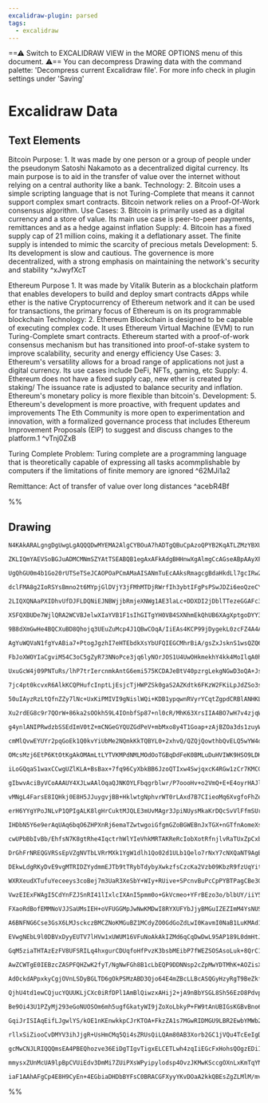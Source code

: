 ```yaml
---
excalidraw-plugin: parsed
tags:
  - excalidraw
---
```



==⚠  Switch to EXCALIDRAW VIEW in the MORE OPTIONS menu of this document. ⚠== You can decompress Drawing data with the command palette: 'Decompress current Excalidraw file'. For more info check in plugin settings under 'Saving'


# Excalidraw Data
## Text Elements
Bitcoin
    Purpose:
        1. It was made by one person or a group of people 
        under the pseudonym Satoshi Nakamoto as a 
        decentralized digital currency. Its main purpose is to
        aid in the transfer of value over the internet 
        without relying on a central authority like a bank.
    Technology:
        2. Bitcoin uses a simple scripting language that is 
            not Turing-Complete that means it cannot 
            support complex smart contracts. Bitcoin network 
            relies on a Proof-Of-Work consensus algorithm.
    Use Cases:
         3. Bitcoin is primarily used as a digital currency and
            a store of value. Its main use case is 
            peer-to-peer payments, remittances and as a 
            hedge against inflation
    Supply:
         4. Bitcoin has a fixed supply cap of 21 million coins,
            making it a deflationary asset. The finite supply 
            is intended to mimic the scarcity of precious metals
    Development:
        5. Its development is slow and cautious. The 
           governence is more decentralized, with a strong
            emphasis on maintaining the network's security and 
            stability
 ^xJwyfXcT

Ethereum
    Purpose
        1. It was made by Vitalik Buterin as a blockchain platform 
          that enables developers to build and deploy smart 
          contracts dApps while ether is the native Cryptocurrency
          of Ethereum network and it can be used for transactions,
         the primary focus of Ethereum is on its programmable blockchain
    Technology:
        2.  Ethereum Blockchain is designed to be capable of executing 
            complex code. It uses Ethereum Virtual Machine (EVM) to run 
            Turing-Complete smart contracts. Ethereum started with a 
            proof-of-work consensus mechanism but has transitioned into 
            proof-of-stake system to improve scalability, security and energy
            efficiency
    Use Cases:
        3. Ethereum's versatility allows for a broad range of applications 
           not just a digital currency. Its use cases include DeFi, NFTs, 
            gaming, etc
    Supply:
        4. Ethereum does not have a fixed supply cap, new ether is created
        by staking/ The issuance rate is adjusted to balance security and 
        inflation. Ethereum's monetary policy is more flexible than bitcoin's.
    Development:
        5. Ethereum's development is more proactive, with frequent updates 
            and improvements The Eth Community is more open to experimentation 
            and innovation, with a formalized governance process that includes 
            Ethereum Improvement Proposals (EIP) to suggest and discuss changes
             to the platform.1
 ^vTnj0ZxB

Turing Complete Problem:
Turing complete are a programming language that 
is theoretically capable of expressing all tasks 
acommplishable by computers if the limitations of finite
memory are ignored ^62MJi1a2

Remittance: Act of transfer of value over long distances ^acebR4Bf

%%
## Drawing
```compressed-json
N4KAkARALgngDgUwgLgAQQQDwMYEMA2AlgCYBOuA7hADTgQBuCpAzoQPYB2KqATLZMzYBXUtiRoIACyhQ4zZAHoFAc0JRJQgEYA6bGwC2CgF7N6hbEcK4OCtptbErHALRY8RMpWdx8Q1TdIEfARcZgRmBShcZQUebTiADho6IIR9BA4oZm4AbXAwUDAi6HhxdCIOJH5ixhZ2LjQARgAGADZqyFrWTgA5TjFuHjaAVgBmNoAWUYSOiEIOYixuCFwe

ZKLIQmYAEVSoBGJuADMCMNmSZYAtTSEABQB1egAxAFkAdgBHHnwXgAlmgCcAGseABpAAyXFmR0I+HwAGVYMFloIPOtiswoKQ2ECEPcSOpBrNMdjcYiYMiJKiLrNsX5JJVmNkmrM2HBcNg1DBuC1mrNrMpKag+flIJhuM4xrNuWhnBNmgltG9hm8Eo0eMNiVicQgAMJsfBsUjLADEPCOAIQEwm6Mgmg5QOUdIW+sNxokWOszHZgUytogFAJkh5mtF

UgQhGU0m4b1Go20rUTSeTSeJCAOPOaPCmAMaAISANmTuEcAAksRmagcgBdaHkdLl7gcIRw2nCBaMyuFDYlRCDUUAX1mmnbxAAosF0plKzXZkI4MRcPtDk03jwWsNhq1GglAaNZhUgU2W/gD2xsLiV6gTvgzmHMbhSFAAELzRwcZTH1thjLEV8LeZPzQZtvx7fBQigfV9H0NRl1uNh5igL9T3vKInwAQVIbEKEkEIrxAlCe1/TDsNw3B8JPWY4AQ6

dclFMA8g2IoRSYsBmno2t6MYpjGlDVjY3jFMhMTDjRWrfIh3ybtIFgPsPSwJDZi6eoQzeCYlKYboOD6DgBlXWNWjeZUAXUsM3yWCRcBtc4dj2DM0BvO8ewuCRMAAKQoGAjgADWwAAVf0YThckhQgalDi1Uk8SDIlUKikKyjCg0aTDOko07HlWXZTlYEzFjigFIV8rFCVWnzBMAWzZU1QSCZhmzaUJWmeNautZoWgmRokzUyKdVdI1TXNS1rX9e0L

2LIQXQNAaPXIDhvUfDJFLDQNiEJNBWjjbRmjeXNWg1AE3laLc+DDXDI2jDblTTezeGGAFc3zZp9zDCaywrXJOJ7I56wQRtgMo1LRwygHQOKEdJvHSclpnL7innRdlx5NcNy3Hc9wPeYj1BwjikNC9bschBoU4KB4UIIwyiGEnMieXAYPwGVUEaWZ9kwJCJFfKA9HmAAdDhUEF1BbhEaiwmQfmhal5ntFQUsoFQChQlQfRyIQVBNBgVBOHVxAWE4b

XSFQXBUDe7WjlQRA2WCVBJelwXIaYVB1F1sIhGITgYH0VB4SXNhmEkQhUB6XAgXptgoDYY3mGN22Bft1BFjETJyCISniETyM1AIVBsBEX1sBgWX5Zj1X5kt0X/fVrZnbYO37dwEhUHLl3nbm5gjidtgLfoAghHVthamd3Dm8yJhKgV+vpcDdRhAVwJGcA7WBZN5PPXwY2hFn0guVQIhcVj+0OCBbQp78hBsAZablBgCX4/tuJUC5nmBaEMIY5N1h

9B8dXmGwHe4BQCXuBD8Qhojq3UEuZuMcp4J1QBwCOqA/IiEAs4KCP99jDygekL0zcFZ4A4Agye984GoGYPOaiT5c4GB/pgMhqsqF6BThyLIstn40XgQgKAFAjRAjjqQoWC9CDhGXrHW42Ju7OAAPJHGcPcXh1D5oZHIR/fAygjRqEkPoU+JCACqYRUC6lCOEO+pD4xPzUC/aBlsd4MNhFrN+Bxo6x0cKoKIG885YQyIXY2CxYEJ0/pHQI5tUC918

AgYuWQVaN1fgYvABia7+PtogJgzhI7eHTEbdkXsYbUFQIEGCMhrBiA/gsZxJsknS1wsQZQ6togxMxKPI44EgGcCnvCChjNTFwImGwyxHDJDKxNjCTATjyFwB8FrPAcAQnrhVrCIgBsX7MGoJUqWqsgRLzUC4hAzSlz1EfFrUIYQoCyz8iPGEHA1C/06VrNZQsa6IV/E4yO8yYLYGHr/PAohd7dxsRfdgb8VZcNOFPXYjBDRwCnFAbp9thiRJjosC

FbJoXWOYIaCgviM54C3oC5gZyR73NNoPce3jq6lyNOrJOS1U4UwOHkmekhY4kk4MoIlqA0hwEGawGOBsy6ZBiUvVuE8eGkCBAAchjmETxu9rAZ3ZQ+TQsIuT839OQCg592bLHYXzEhItSBiwQLC6WjRImK2VqrRYGstY60tppA2RpY5mz+VbH+/CE6OyNq3OQCB3ae29r7SOAcg4hzDvoCOUchnuvttS5hacnGuOzh4/O3ii5yyifyiuBqq7WMjp

UxuGcW4j09PNTuRs/lhP7trIercnmkAntG6emi575KCDAJeBtV40pzrgLekgNGwD3oQA+Jsj4nzPhfK+hob7Gqlo/HVsSRGf0IN/G2f8AFAI/HvAUYDalYIVokkhcCiFIJQR+NBNDgiYMgQrHB808G52sCehVFCjT4MvVgehj533MOwKwix3MOEioUeyoRIjO3CwkbImRciFFMLCPNIFBB1E73UNoqe+j1ZGPfrOqW5iF3WLgLYx89jUCOIzlGxN

7jc4pt0kcvxR6AlkKCQPHufcInptLjEsjcTjHWPZSk0gaS2AZKdtk6FKzW2FKiLpJdZSo3suqXu+p8xGnzD2a0jg7Tbm4aFr0gDVjuWxxGWM25j6Zl/LmQzRZAtlmrMY/bDZWyFYm0WBpg5pAjlMi4QS9WlzrlkLM+yx5Y8FgvKjjBd5nyyHfJyjai2RGAXCFLiC28YKEDIqhUtXTqB4WccThloIKKlpooxVix9uLku+cbQndRtRKiyeseG4Jsb1

50uIAyzRzLtQfnZZy7lNc+UxKiPMIVI9gNislWQi+KDB1ypqwnRVyrYCqtZgpdCRBlANHKLs5aPZahAPcBtyM23oBsn9EwkblRSD/XgYDHsGj/AEE1RzdAC6p76sNTl016bzVcatZrZeut7UC0dSbZ1CWEDW3VpUz10WfV+o4F7H2ftg3B1DuHV5CmHMFbXrS9Omc3E508QXNNJdonlzgJXBJMc8044LaPaLJaO5dzY+E6tTta1j3rVwhbgtGUto

Xu2rdEG8c9r7QOrW+86ka2sOOkh59L4IOnbfSp87+nl0cR/MhK63XrsIIA4BO7wH7v4zjqWJ7kE73Pegq9EDBm3pCPe7ZBDn3m6FuMyh77V2fuYAwn9no/34oM0Brhoq+GgaCMI3lK9INsEkTB+RYrFEIZUcbNRA6tE6Klphwxxj5BrPwxrgWNciMrpI4zHjTjKNZ2oyT1NWL2WBMpSEytHHyeZscY+mnfPpaCeE6JrJuAcnTjyQU2CxS5MUe14p

g4ynlANIPRwdzbSSEdImV0tZ+mCNGeGYQUZGdPeV+mbMxo8y4T1Goap+zAjBZOa3ds1zuyWkea8yc6r/nMFH7ue7wWIX9hhYZyvKRbmDRZ/yPhxYhKJacjJbAruLMDpaZbQo5Z5bk5IpFZZaZClZsCYrzY4qtJvzVZEp1akqNY1zNZUoXzdrxodaKxdaBLYi9a/4crfwDYx4U4CqjZbrCph68JTbSqzb0byrMFLZEArZQhhi9qRwABK4QdK3AWI/

cmMlQvwEYUYr2pqGoEk1Q0kvYiUbMe2NQmkKkTQBYL0+2xhvQ/QZQjQowthbQvELQ5wYW4olkww/oWwuwduV4RM5wV4DAfkHAAAVs0JcJgM+IFAsglCiMlBFHFDqPiGtMGGgKdD2CymSEiIlOFGqsIOlOEJWCzGGGyByFyHlPyB+EVLMK4agM4G8NoMMHVI0Q0c0XVM0KZD2EzM4KMLmNoACN0ZtG0DVDuA1PEbiP1O6OgGaBaFaNZGGGNI6M6MQ

OMcsMzj6EtP6KtOtKgAkOMAmLtLYTVKMPdNMLMOdOoTGBqDdFeK0BMLuDuHVIWK9HSO9LDHWPTH9BRGDJAIsSDHdl8RABDAsBOGkDDJ9HOAuEuLdI0CjM0JuNuLuH0codjH8bjJAPjJeMcKcMTGGEcKTOTJTIMMVBALibTPTPYplGGAYcsGOC7IEEIPoB9tTggJUj9vLH9tEgDlrAAGpJrDpPxbxMDlxRqaDomXzcY+BLi4mkDez3I3ococC4Aik

iLoGQqaS1waxCCwgUZlKLA+BsBax+7fq96CyXbkBB6JzoQTIxw4SwjqxcK4RGw1zCr7KMCGKeaALni0aFz3J/I0kOm+rewTZ8LzYu7WAazqzkbXiOrM4sL1ArJrLerEaeZRl5y8oWx+lMABnWIGxqAxxEZsBOj0yqxKkayimDK6pSyK5ToFmq446PyoAZl0nezPhlncY1yLCsBbbhbhnmaKk2x/JYAzabrKDGlCx6A+50J6CLBmpa4Nm0lZk8lPh

gIbwvAciByVCoAAAUY4XJLwAAlOqaQJNKOYLFbqgrblwr/P7oooHv+o2VmQ+E+E4oyrHAJlBs4JIuHinsokCukGKVcn7hqQrEZszmoPUE4ohFHG+fHrIpIg+AfMwDAJiGkOqbrtiK6eAeBEqmITAHkgIahkIfKUwDfH1kcDCJyKmhhgYthiYpUuYvefSVNl0PsjhenhijHFKYfNiORPkgKKxsbBvuYPspwDAr/iekEW/C5oTkmjRl4nRgilXt3iI

vMNgL4FarsE8IQHkj0E8H5JJuygvjBB+HklwtgNphvrWT0rLAxd7B7CIieoMq6XvgfoFhZeZnkpUJivaU7DXP/CEMuJUoDvBYBAoEgiPFsOQpPrxZgjXORBJchUAVHPaCAmINNjKnNmUpUupi/pwNZfOYxRShPIcpbMlD4uQS3s0lgIQCWZAgLEqoBvMJKtnkLOChgcgZUnljZVNiqcVlgeVcEvmbGYwJ1uoNeIEB8P3FgQjJCaJbfuVmhSShJmF

erH6YYgYPoJNLvP1QPIgALK8lgHrCuktMJQLE3mUvMAgr3JpiNUysMkaKrDQcSvVlFfmSUrTg7qPKpe7CIuyjZXLN/OhSCVgeImyP7KcFuWOKWLcAea8uQsoLUo0vNo4H/G/DHP+Qjeyuqd6i0lKdoo0KtqlJQC9tSflQyXqkySyWakrP9urIDjye4nyc+AKdbuUqWeeECGKZTjjfdaOXKRkH2cqYVqqSwOqTcFqeVrqYaAadefcqaSwoipaXIIr

IHDbN5Y6e9erAqUAq6bqO6ZHPXnRj6emaTZwtwgoiGfgmGZoBGWEBnJxTGX+nGTfnAomeXsmbiamSEn9YNiXlEvmYWdBALWzReJzVpgrpOsrjWTlvWX9S2ezaHdYh2Sdt2dbb2SWQOaMnnMOSedQhOdQtOb9rOX9YuVAMuagKuZfPMOrNubuTDVHEeadcwWeTbh+l/teXLUHnlf6fScxt+s+fQTnfmZIp+XBiJT+Slv+VsN7DcMBcrKBZphBZkFB

cwUPbBbIvBb/EhfsN7K8gtRhe4IqctrhWlYIeVhkMRTAKReRcIobXotRfnjlvRaTUxZpCxbKnCDgRxWDhrNxRnHNHun8rgIJXgJprNQIuJZJS4rXsTl6WTlEl3vEspbpGperBpVpcHLpfpcwYZYBCZdzOZZMjlvpn9XZTHA5bgE5dePvqZm5dMh5QgF5bSdYn5ZCcQIFQaVEJsh+KFecuSpFY1uQDFR/MQPFcuKLQQFFfhbKplTjtlSdV3ZmQVSr

DrGhFrNREQGVRSsEpVZgNVTbLVRrMXk1YgW1dlh1Qo02d1ULb1Qelo7rNxY7cNXQaNT9AgBNSVtNfsGAwIiGQDYtTDMtXOUylBBtVcoOttdrLteqQdYKdCidTnSGYQoPCdTdcZvdQQO1k9ePC9diG9abipSg946Qn9aWH44wKiiDWLODduVDXXYFvDeEC5jqVsKmWjYMh+OEJja8tjZKfddoPjRIT2AYcdltssMEEcIYZ0EwIdgQCM6dpHHABdqT

DEkwLdgRKyDvE9vgMTRIDZYydmmEJTb9tTRybTdybyXwkzfsCzcKa2Vzb09KbzR9fzUqYitY3rLTklZqfgNqRnJLfqV+lQrLaTGaVEsQIrdaSrXaUw06eNi6VhnrZ6XJd6e7r6SbUGfNZbXVTbU4vbe3LGSJc7QnK7QwlrB7UCmi93d7D7XgnmdiAHcWTbCKfHeWWHZWRHdfJZQnDHSbXHSHay4nXIV2YlT2dMkHRnUOUvOyuObQvne3grEXSbSX

WXRXeudXTufuYeceeys3coBej7m3UaR3XeSbY+WIy+RUive+SPcnvBuPcCpPYBTPagCBe3GBTrIWkvYPda+vZw5vchTvVHHvV8hI9hVyHhTNgRWfddiRcwbstfZRXfVhg/XRRYwGS/SwG/XNh/RQF/UbKOr/bxR0yEkAz4EJaAyeRA4jdJXXrAwpQg/np9Sg6gGg9pZg3kgZWScZRyvg2vjppUsQybaQ/Aogo5TLiZofmZnQ5woww6cw4EKw+w73

VwzEIExFWAgI5CdYnFZJSnRI41lIxlcIXAnI5pmm0o+GkVcmeo+YFrBEzo3o/blbUY/iiY5Cu1Tjp1c/W80gSVhE4NY48TM40yq4+41NRCV4wk+dWU0DVErw0E2tdBJteE3Y5ExkNE5gIdXE5plB565dSk8B2k9KRkwTiQfWjk+ePkfk8g99UU3AiUzBxU9iFU7eBDbU+qXDQjU038y06jbnO0xjcwVjSPBKVALjf0wTT2FIWwLIawASWgIodiWB

FXaoRdBofEMMNoVJJSaUMsIEH+oVFUGGMpJwNwKMDwI8RYXUFYbJjyBMGuIZEZImM4YsNUSsK0B4bZN4ZibeEp8UC5OgH5M0N5ACPoFAD0PgEcM0MoGOACLos0EYJcC8M+FyVyZEcFJkTEWiL1LiIkVsakRiNqBkRSFkbETkfSL8YUQ9tlKUU0M0ESYZ9wESdUc4GVHEImGjMcQqImDMGGJ0ftIqFMNCcdEdGqMMAWDl3qNNBMRACaFFwkNgPV6N

A6BNFNG6Cse3GsX6LMJsckczBMCZNoKMGuBZ1MCdyZO0GdGoZdLwI0KavmI0NaB1LuKMAd1cdwPKJuLmOZ+YcUG9OWK8Tib9Gs/dsUD8fkdwNJDJLp2gKMIOMOKOMCRJmCWGJ41CTCXCeZy0G8EichGeATD4ViVp0ULobJPoQpP6CZ9tmVHxEYdZ9pNYTyPtPZzwDcQCESeZG57gG8J514ZeYT7534csPtC8G5IQI0KsOlwiJl1SGV5N3l3twVwI

EVwgNEbL9l0DBVxDyyEUTV7lHVw1xUWUM16VFuNoAkAkIZMd6qCqDwDwL95AP189L0dmHtJtHd9mA72FCr8sRIHNwqIt80Mt+NIsb7+gKsYtNtytDFBtMd0d+uJ1Hd+Z2qJcVd2p3Z3UUMH0a9w4bYWMDj/eOmFeI9zwAkDwEZDtAXz2P9x9GgLOED+8SD/8eD0yHj3MYj9DLRHX3DJAGj8Xxj1uFjztLjzjPjxiQ5FiTTGTPISkfGJuK930daId

GqM5ziaTHTAzEzFV8UFSRILq4hxgurCDUqfoHfPvzK3bsbMEibP7fWEZSOSAsoLuk+8QrC1DoEDM3CFMkA+KxbAdYEEyCXgEAN4UQZgECFEoch1qZbAOEHUBwytmaMcQgBbFbhEBCkJ1NMlQzCbMkOA6QZrEcmCQnZKUcRHsOqh2aBcz0I5C8pgmP6Tgz+FA3Oofyv4y5b+RZI3KAhNxyl+Yb/SlJ/2Pw/906f/TDgANYBbpgBzsUIOALjiQDoI0

AwZCWTgE0IEBzcZASPFQHZwK2fyT/NgNwFGh8B1cLbEQP9DDNNsp2cZpMwYDTMhK+AOZisXOyzBLsKzG7J8VRIQBHs8wZ7BTz370CqBR/bECfzoHW4RyF/S8kwNjgsDoIbAp/hwI+pcCNaPAqwXwPZACCOUQg/IkALhDiCwBEA8cqui2ByCmWUyRQdc0QEqD1YagqIBoIthaD+YOg5MotGbgGDAgxAgqFvBk5yF5ObcJQmGAqAIBVO5xJoBp2J4F

AdOckdAPpxkyCgjOVnLSDyBGLTD6gOkPSMzABD3Qjo64E4mZBcLLBcASQGyHzyRgT9BeZkfwi8B6AABFIwPgG2CvAzh9AKAGcJgDbBkupALkgAE02AuoKXmr3QDZF5eMfXgJN2+FJQNeJA3IgyG17MwsoJRfXszHq7lFJhTXKohKDeDQl+mvIVoM9GVB2EuojUWUJ93N4YiVhlvG4rCS3CTcw+s3IaDMWD4LFRwFIiPr6HMG7cQw9nXorGASAnRA

QjhU4td1ewCQjucYQUUKLjCXc0iRfDPl1AmBlQiwzxAHij2+jA9nBbYSGL8Sh56EzO8PdvpDCR6glu+4JRGOj3XCkj4SGMboVjDb5gR2ahMInkUEkgk8Rh5PLVBpHp6DBtwzorSIsJsJtAVh7I8YC5wsjoBcAAIXnnZAF5OR/O/hDkAgE0DSEJgz4I4F8Jl4/C5eoxaKEkVihpEVeQI34ZrzyKt8de1XaEVvzhGSEjeiIsMNURaDtcjIthdnsqDa

Be9Oi43U1PZyMj293eGoNUOSOm6mh5ugfGkatyWI9jZoXoLbkyP+FW9tAnUBIGsKGBvBno6oHkenxSIAgpx04nruqDt7zi1w73OrisPd7qhaekAGvoDwVGN8lRmvDsBCPWZaigSnfLIPKPhgQdDRqMTaEaKr54xzRo/boVaLDF+dIAJJafh0Pt71ExgB3V7gd1VBdRRRxQQCRv3JIFid+ng9ALIWkyT40A6EP9CEmZxlpW87GDnEbENBbpkaMmEp

GqiJrISIAqEifLJgwlYS/kOE1nKEnwkkpCJrKTOA+FkzZA1s7MGwRIDMGU9LBR2EwbYMWb2DlmVdJwRaOKBuCFS2zSidRKKS0TUAmEhWAxPbi4SK0LEoeERJHIkTJ83EyQq0Nk4z9Oh/4iAD0L6E3dNCmnW0ToQdFjMq6gkl0XV167zCbOSw6EjmETCjB9o/ornuhBDHedDh4YzYJGKMDDBvIRgOAG8H0DNAuSbwSQLogADimgUgKCDgBHAyoiYk

rllxSiZiooCvDMYV3ihJjgR+UsHmCMq5Qi4sZRUsQiLQAm80AB3Xorb2GC1jVQu4TcEeIgD9dS+vRV7puGhLHc2eXvdIlN3W5+8+xS3YcCt1D7Djw+m3SPuOPTGw8EwvkjaZtC2m+TWeS4/obd2aC9FAQx09nqdNNFijbotUFoCsMPEyiSwcovUQ3wbAXjQRKoiEWqLJ79gNgdo8GB31g6ninxBo/vkaMx7viR+KJMftaKOGZjv0/4d8EBAhk/gF

gcMwCNJLRIQQQmsEA4PBEQhozve36EiDgTIgvTigxELCETLwh4zqIiEGcFxHohsQOgzEDiIzO4gbBBIm0jmVtN2n0yjRR0s6fzL3CiQNg4kW0eAC+grAJkiISEpD3yDQBcI6QZYIuDFTogGAwiCgM+Dml0iFps3MirrITHVAIABtKAPLDSCIgooFI/3gtxmmyyjZJs/QBrJD5azJpi00cctJVm2zt6mlDLrlPV4VTDZtGY2dvTNkJF/hBXf2XJUD

mmysxZUnMcUA9lpBpCVUiEdv3DmMi7ZUiPXsWPyipylodsp4OvzJKMwKSccgOXnLxKmTqYNs0udvRex8SdsEzd2dXKjkEzyZOESmd+JLkRy7ZY4BYITLbnkRthrclWeugND4BvImYQ6NtBX4W8DuNxYYFmANkjy4QrwzMDsSVBSjsw7UjkZ1HXAGyjA8efQDLP2zsYeQ20WyWAB+k5zMgdsxOW9PzFjDRwKsp0CQHxJlAbxf3HeEOOdm6FnwBofw

iaF1AAhAFgCp4E8H9CyEn+4EGbiaDHDbBYFsC0BRACGFXyyYKvDOaA2kkQBEsZgZLMlM/mvzMFP0d4rITCyBCj5pMhUkqSvCKd7BRARZgpyPLmSFSCshhV0IexbwehChRhcgrsBBEL4WQeEAqTgAvA2AiwHuQLT/HgA7RxJW0l2AHAgABwQAA===
```
%%